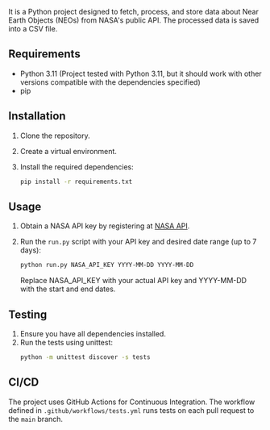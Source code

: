 It is a Python project designed to fetch, process, and store data about Near Earth Objects (NEOs) from NASA's public
API. The processed data is saved into a CSV file.

## Requirements

- Python 3.11 (Project tested with Python 3.11, but it should work with other versions compatible with the dependencies
  specified)
- pip

## Installation

1. Clone the repository.

2. Create a virtual environment.

3. Install the required dependencies:

    ```sh
    pip install -r requirements.txt
    ```

## Usage

1. Obtain a NASA API key by registering at [NASA API](https://api.nasa.gov/).

2. Run the `run.py` script with your API key and desired date range (up to 7 days):

    ```sh
    python run.py NASA_API_KEY YYYY-MM-DD YYYY-MM-DD
     ```
   Replace NASA_API_KEY with your actual API key and YYYY-MM-DD with the start and end dates.

## Testing

1. Ensure you have all dependencies installed.
2. Run the tests using unittest:
    ```sh
    python -m unittest discover -s tests
    ```

## CI/CD

The project uses GitHub Actions for Continuous Integration. The workflow defined in `.github/workflows/tests.yml` runs
tests on each pull request to the `main` branch.
